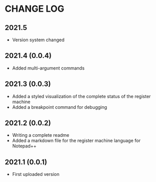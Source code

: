 
# CHANGE LOG

## 2021.5

* Version system changed

## 2021.4 (0.0.4)

* Added multi-argument commands

## 2021.3 (0.0.3)

* Added a styled visualization of the complete status of the register machine
* Added a breakpoint command for debugging

## 2021.2 (0.0.2)

* Writing a complete readme
* Added a markdown file for the register machine language for Notepad++

## 2021.1 (0.0.1)

* First uploaded version
